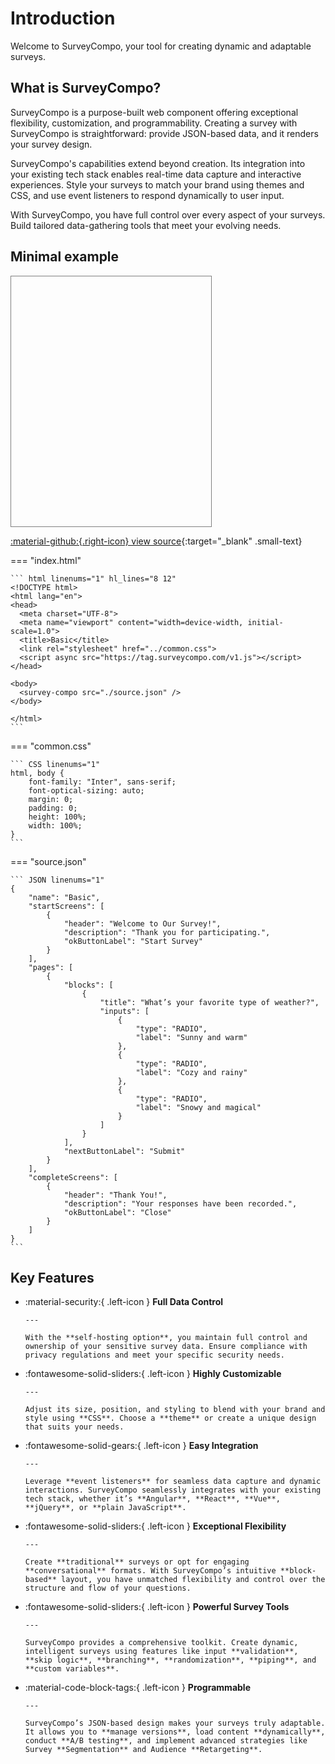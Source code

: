 # Introduction

Welcome to SurveyCompo, your tool for creating dynamic and adaptable surveys.

## What is SurveyCompo?

SurveyCompo is a purpose-built web component offering exceptional flexibility, customization, and programmability. Creating a survey with SurveyCompo is straightforward: provide JSON-based data, and it renders your survey design.

SurveyCompo's capabilities extend beyond creation. Its integration into your existing tech stack enables real-time data capture and interactive experiences. Style your surveys to match your brand using themes and CSS, and use event listeners to respond dynamically to user input.

With SurveyCompo, you have full control over every aspect of your surveys. Build tailored data-gathering tools that meet your evolving needs.

## Minimal example

<div style="border: 1px solid gray; width: 320px; height: 400px; margin-bottom: 10px" class="resizable">
	<survey-compo
		src="https://surveycompo.github.io/examples/examples/basic/source.json"
	/>
</div>

[:material-github:{.right-icon} view source](https://github.com/SurveyCompo/examples/tree/main/examples/basic){:target="\_blank" .small-text}

=== "index.html"

    ``` html linenums="1" hl_lines="8 12"
    <!DOCTYPE html>
    <html lang="en">
    <head>
      <meta charset="UTF-8">
      <meta name="viewport" content="width=device-width, initial-scale=1.0">
      <title>Basic</title>
      <link rel="stylesheet" href="../common.css">
      <script async src="https://tag.surveycompo.com/v1.js"></script>
    </head>

    <body>
      <survey-compo src="./source.json" />
    </body>

    </html>
    ```

=== "common.css"

    ``` CSS linenums="1"
    html, body {
        font-family: "Inter", sans-serif;
        font-optical-sizing: auto;
        margin: 0;
        padding: 0;
        height: 100%;
        width: 100%;
    }
    ```

=== "source.json"

    ``` JSON linenums="1"
    {
    	"name": "Basic",
    	"startScreens": [
    		{
    			"header": "Welcome to Our Survey!",
    			"description": "Thank you for participating.",
    			"okButtonLabel": "Start Survey"
    		}
    	],
    	"pages": [
    		{
    			"blocks": [
    				{
    					"title": "What’s your favorite type of weather?",
    					"inputs": [
    						{
    							"type": "RADIO",
    							"label": "Sunny and warm"
    						},
    						{
    							"type": "RADIO",
    							"label": "Cozy and rainy"
    						},
    						{
    							"type": "RADIO",
    							"label": "Snowy and magical"
    						}
    					]
    				}
    			],
    			"nextButtonLabel": "Submit"
    		}
    	],
    	"completeScreens": [
    		{
    			"header": "Thank You!",
    			"description": "Your responses have been recorded.",
    			"okButtonLabel": "Close"
    		}
    	]
    }
    ```

## Key Features

<div class="grid cards" markdown>

- :material-security:{ .left-icon } **Full Data Control**

      ---

      With the **self-hosting option**, you maintain full control and ownership of your sensitive survey data. Ensure compliance with privacy regulations and meet your specific security needs.

- :fontawesome-solid-sliders:{ .left-icon } **Highly Customizable**

      ---

      Adjust its size, position, and styling to blend with your brand and style using **CSS**. Choose a **theme** or create a unique design that suits your needs.

- :fontawesome-solid-gears:{ .left-icon } **Easy Integration**

      ---

      Leverage **event listeners** for seamless data capture and dynamic interactions. SurveyCompo seamlessly integrates with your existing tech stack, whether it’s **Angular**, **React**, **Vue**, **jQuery**, or **plain JavaScript**.

- :fontawesome-solid-sliders:{ .left-icon } **Exceptional Flexibility**

      ---

      Create **traditional** surveys or opt for engaging **conversational** formats. With SurveyCompo’s intuitive **block-based** layout, you have unmatched flexibility and control over the structure and flow of your questions.

- :fontawesome-solid-sliders:{ .left-icon } **Powerful Survey Tools**

      ---

      SurveyCompo provides a comprehensive toolkit. Create dynamic, intelligent surveys using features like input **validation**, **skip logic**, **branching**, **randomization**, **piping**, and **custom variables**.

- :material-code-block-tags:{ .left-icon } **Programmable**

      ---

      SurveyCompo’s JSON-based design makes your surveys truly adaptable. It allows you to **manage versions**, load content **dynamically**, conduct **A/B testing**, and implement advanced strategies like Survey **Segmentation** and Audience **Retargeting**.

</div>

